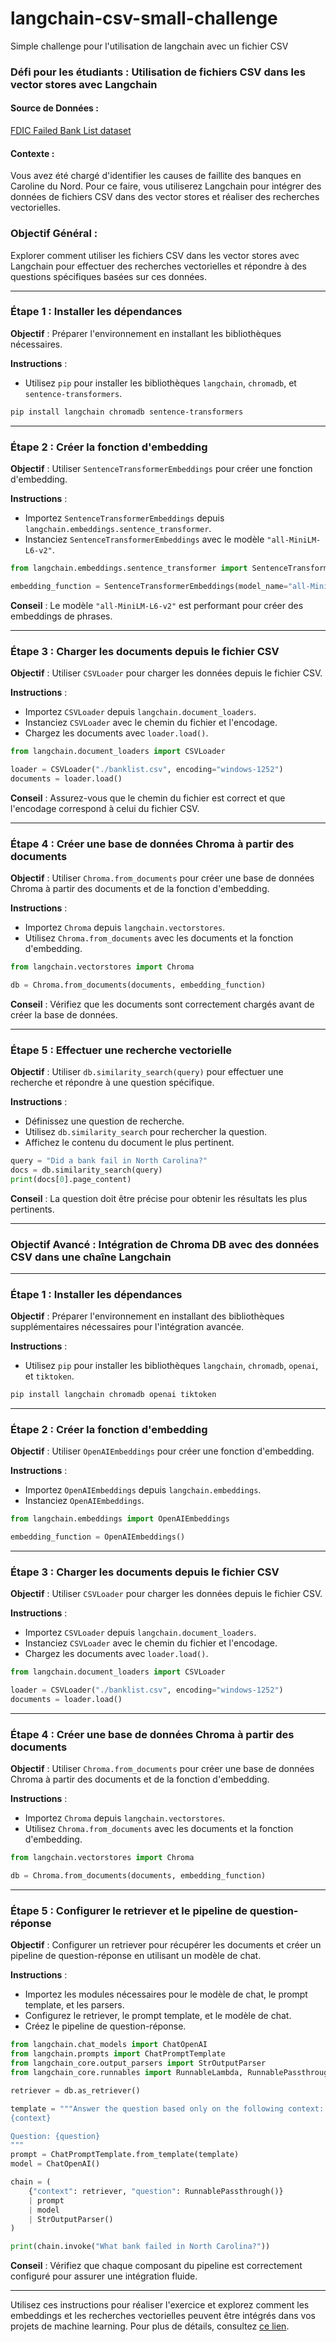 # langchain-csv-small-challenge
Simple challenge pour l'utilisation de langchain avec un fichier CSV

### Défi pour les étudiants : Utilisation de fichiers CSV dans les vector stores avec Langchain

#### Source de Données :
[FDIC Failed Bank List dataset](https://catalog.data.gov/dataset/fdic-failed-bank-list)

#### Contexte :
Vous avez été chargé d'identifier les causes de faillite des banques en Caroline du Nord. Pour ce faire, vous utiliserez Langchain pour intégrer des données de fichiers CSV dans des vector stores et réaliser des recherches vectorielles.

### Objectif Général :
Explorer comment utiliser les fichiers CSV dans les vector stores avec Langchain pour effectuer des recherches vectorielles et répondre à des questions spécifiques basées sur ces données.

---

### Étape 1 : Installer les dépendances

**Objectif** : Préparer l'environnement en installant les bibliothèques nécessaires.

**Instructions** :
- Utilisez `pip` pour installer les bibliothèques `langchain`, `chromadb`, et `sentence-transformers`.

```bash
pip install langchain chromadb sentence-transformers
```

---

### Étape 2 : Créer la fonction d'embedding

**Objectif** : Utiliser `SentenceTransformerEmbeddings` pour créer une fonction d'embedding.

**Instructions** :
- Importez `SentenceTransformerEmbeddings` depuis `langchain.embeddings.sentence_transformer`.
- Instanciez `SentenceTransformerEmbeddings` avec le modèle `"all-MiniLM-L6-v2"`.

```python
from langchain.embeddings.sentence_transformer import SentenceTransformerEmbeddings

embedding_function = SentenceTransformerEmbeddings(model_name="all-MiniLM-L6-v2")
```

**Conseil** : Le modèle `"all-MiniLM-L6-v2"` est performant pour créer des embeddings de phrases.

---

### Étape 3 : Charger les documents depuis le fichier CSV

**Objectif** : Utiliser `CSVLoader` pour charger les données depuis le fichier CSV.

**Instructions** :
- Importez `CSVLoader` depuis `langchain.document_loaders`.
- Instanciez `CSVLoader` avec le chemin du fichier et l'encodage.
- Chargez les documents avec `loader.load()`.

```python
from langchain.document_loaders import CSVLoader

loader = CSVLoader("./banklist.csv", encoding="windows-1252")
documents = loader.load()
```

**Conseil** : Assurez-vous que le chemin du fichier est correct et que l'encodage correspond à celui du fichier CSV.

---

### Étape 4 : Créer une base de données Chroma à partir des documents

**Objectif** : Utiliser `Chroma.from_documents` pour créer une base de données Chroma à partir des documents et de la fonction d'embedding.

**Instructions** :
- Importez `Chroma` depuis `langchain.vectorstores`.
- Utilisez `Chroma.from_documents` avec les documents et la fonction d'embedding.

```python
from langchain.vectorstores import Chroma

db = Chroma.from_documents(documents, embedding_function)
```

**Conseil** : Vérifiez que les documents sont correctement chargés avant de créer la base de données.

---

### Étape 5 : Effectuer une recherche vectorielle

**Objectif** : Utiliser `db.similarity_search(query)` pour effectuer une recherche et répondre à une question spécifique.

**Instructions** :
- Définissez une question de recherche.
- Utilisez `db.similarity_search` pour rechercher la question.
- Affichez le contenu du document le plus pertinent.

```python
query = "Did a bank fail in North Carolina?"
docs = db.similarity_search(query)
print(docs[0].page_content)
```

**Conseil** : La question doit être précise pour obtenir les résultats les plus pertinents.

---

### Objectif Avancé : Intégration de Chroma DB avec des données CSV dans une chaîne Langchain

---

### Étape 1 : Installer les dépendances

**Objectif** : Préparer l'environnement en installant des bibliothèques supplémentaires nécessaires pour l'intégration avancée.

**Instructions** :
- Utilisez `pip` pour installer les bibliothèques `langchain`, `chromadb`, `openai`, et `tiktoken`.

```bash
pip install langchain chromadb openai tiktoken
```

---

### Étape 2 : Créer la fonction d'embedding

**Objectif** : Utiliser `OpenAIEmbeddings` pour créer une fonction d'embedding.

**Instructions** :
- Importez `OpenAIEmbeddings` depuis `langchain.embeddings`.
- Instanciez `OpenAIEmbeddings`.

```python
from langchain.embeddings import OpenAIEmbeddings

embedding_function = OpenAIEmbeddings()
```

---

### Étape 3 : Charger les documents depuis le fichier CSV

**Objectif** : Utiliser `CSVLoader` pour charger les données depuis le fichier CSV.

**Instructions** :
- Importez `CSVLoader` depuis `langchain.document_loaders`.
- Instanciez `CSVLoader` avec le chemin du fichier et l'encodage.
- Chargez les documents avec `loader.load()`.

```python
from langchain.document_loaders import CSVLoader

loader = CSVLoader("./banklist.csv", encoding="windows-1252")
documents = loader.load()
```

---

### Étape 4 : Créer une base de données Chroma à partir des documents

**Objectif** : Utiliser `Chroma.from_documents` pour créer une base de données Chroma à partir des documents et de la fonction d'embedding.

**Instructions** :
- Importez `Chroma` depuis `langchain.vectorstores`.
- Utilisez `Chroma.from_documents` avec les documents et la fonction d'embedding.

```python
from langchain.vectorstores import Chroma

db = Chroma.from_documents(documents, embedding_function)
```

---

### Étape 5 : Configurer le retriever et le pipeline de question-réponse

**Objectif** : Configurer un retriever pour récupérer les documents et créer un pipeline de question-réponse en utilisant un modèle de chat.

**Instructions** :
- Importez les modules nécessaires pour le modèle de chat, le prompt template, et les parsers.
- Configurez le retriever, le prompt template, et le modèle de chat.
- Créez le pipeline de question-réponse.

```python
from langchain.chat_models import ChatOpenAI
from langchain.prompts import ChatPromptTemplate
from langchain_core.output_parsers import StrOutputParser
from langchain_core.runnables import RunnableLambda, RunnablePassthrough

retriever = db.as_retriever()

template = """Answer the question based only on the following context:
{context}

Question: {question}
"""
prompt = ChatPromptTemplate.from_template(template)
model = ChatOpenAI()

chain = (
    {"context": retriever, "question": RunnablePassthrough()}
    | prompt
    | model
    | StrOutputParser()
)

print(chain.invoke("What bank failed in North Carolina?"))
```

**Conseil** : Vérifiez que chaque composant du pipeline est correctement configuré pour assurer une intégration fluide.

---

Utilisez ces instructions pour réaliser l'exercice et explorez comment les embeddings et les recherches vectorielles peuvent être intégrés dans vos projets de machine learning. Pour plus de détails, consultez [ce lien](https://how.wtf/how-to-use-csv-files-in-vector-stores-with-langchain.html).